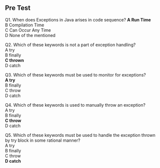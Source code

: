 ## Pre Test

Q1. When does Exceptions in Java arises in code sequence?
**A  Run Time**<br>
B  Compilation Time<br>
C Can Occur Any Time<br>
D None of the mentioned<br>

Q2. Which of these keywords is not a part of exception handling?<br>
A  try<br>
B  finally<br>
**C  thrown**<br>
D  catch<br>

Q3. Which of these keywords must be used to monitor for exceptions?<br>
**A try**<br>
B finally<br>
C  throw<br>
D  catch<br>

Q4. Which of these keywords is used to manually throw an exception?<br>
A try<br>
B finally<br>
**C throw**<br>
D catch<br>

Q5. Which of these keywords must be used to handle the exception thrown by try block in some rational manner?<br>
A try<br>
B finally<br>
C throw<br>
**D catch**<br>

